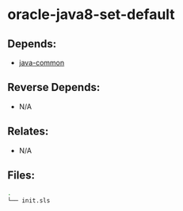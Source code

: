 # oracle-java8-set-default

## Depends:

  -  [java-common](/salt/java-common)

## Reverse Depends:

  -  N/A

## Relates:

  -  N/A

## Files:

```bash
.
└── init.sls
```
